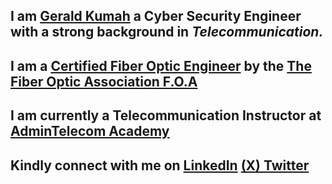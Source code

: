 ## I am [Gerald Kumah](https://www.linkedin.com/in/gerald-edem-kumah) a Cyber Security Engineer with a strong background in *Telecommunication.*
## I am a [Certified Fiber Optic Engineer](https://bcert.me/smxaxhpqw) by the [The Fiber Optic Association F.O.A](https://www.thefoa.org/)
## I am currently a Telecommunication Instructor at [AdminTelecom Academy](https://admintelecomacademy.com/)

## Kindly connect with me on [LinkedIn](https://www.linkedin.com/in/gerald-edem-kumah/) [(X) Twitter](https://x.com/GeraldKumah)

<!--
**Gerald-Kumah/Gerald-Kumah** is a ✨ _special_ ✨ repository because its `README.md` (this file) appears on your GitHub profile.

Here are some ideas to get you started:

- 🔭 I’m currently working on ...
- 🌱 I’m currently learning ...
- 👯 I’m looking to collaborate on ...
- 🤔 I’m looking for help with ...
- 💬 Ask me about ...
- 📫 How to reach me: ...
- 😄 Pronouns: ...
- ⚡ Fun fact: ...
-->
